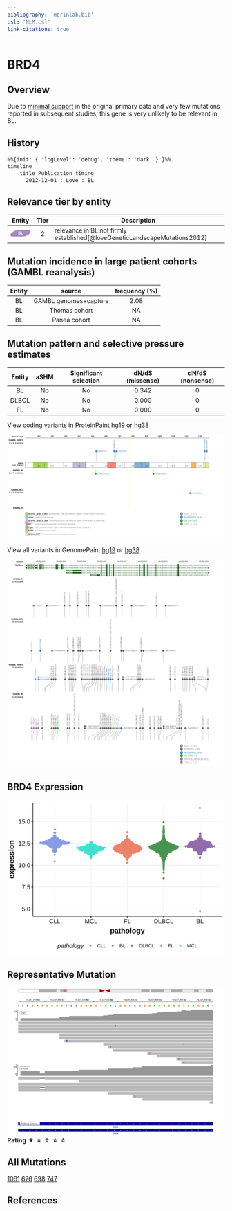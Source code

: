 ```yaml
---
bibliography: 'morinlab.bib'
csl: 'NLM.csl'
link-citations: true
---
```

# BRD4

## Overview

Due to [minimal support](BRD4#representative-mutation) in the original primary data and very few mutations reported in subsequent studies, this gene is very unlikely to be relevant in BL. 

## History
```mermaid
%%{init: { 'logLevel': 'debug', 'theme': 'dark' } }%%
timeline
    title Publication timing
      2012-12-01 : Love : BL
```

## Relevance tier by entity

|Entity|Tier|Description                           |
|:------:|:----:|--------------------------------------|
|![BL](images/icons/BL_tier2.png)    |2   |relevance in BL not firmly established[@loveGeneticLandscapeMutations2012]|

## Mutation incidence in large patient cohorts (GAMBL reanalysis)

|Entity|source               |frequency (%)|
|:------:|:---------------------:|:-------------:|
|BL    |GAMBL genomes+capture|2.08         |
|BL    |Thomas cohort        |  NA         |
|BL    |Panea cohort         |  NA         |

## Mutation pattern and selective pressure estimates

|Entity|aSHM|Significant selection|dN/dS (missense)|dN/dS (nonsense)|
|:------:|:----:|:---------------------:|:----------------:|:----------------:|
|BL    |No  |No                   |0.342           |0               |
|DLBCL |No  |No                   |0.000           |0               |
|FL    |No  |No                   |0.000           |0               |




View coding variants in ProteinPaint [hg19](https://morinlab.github.io/LLMPP/GAMBL/BRD4_protein.html)  or [hg38](https://morinlab.github.io/LLMPP/GAMBL/BRD4_protein_hg38.html)

![](images/proteinpaint/BRD4_NM_058243.svg)

View all variants in GenomePaint [hg19](https://morinlab.github.io/LLMPP/GAMBL/BRD4.html)  or [hg38](https://morinlab.github.io/LLMPP/GAMBL/BRD4_hg38.html)

![](images/proteinpaint/BRD4.svg)

## BRD4 Expression
![](images/gene_expression/BRD4_by_pathology.svg)
<!-- ORIGIN: loveGeneticLandscapeMutations2012 -->
<!-- BL: loveGeneticLandscapeMutations2012 -->

## Representative Mutation

![](primary/Love_BRD4.svg)
**Rating**
&starf; &star; &star; &star; &star;

## All Mutations

[1061](https://www.bcgsc.ca/downloads/morinlab/GAMBL/Love/1061_reports.html)
[676](https://www.bcgsc.ca/downloads/morinlab/GAMBL/Love/676_reports.html)
[698](https://www.bcgsc.ca/downloads/morinlab/GAMBL/Love/698_reports.html)
[747](https://www.bcgsc.ca/downloads/morinlab/GAMBL/Love/747_reports.html)

## References
